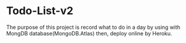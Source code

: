 # Todo-List-v2
The purpose of this project is record what to do in a day by using with MongDB database(MongoDB.Atlas) then, deploy online by Heroku.
